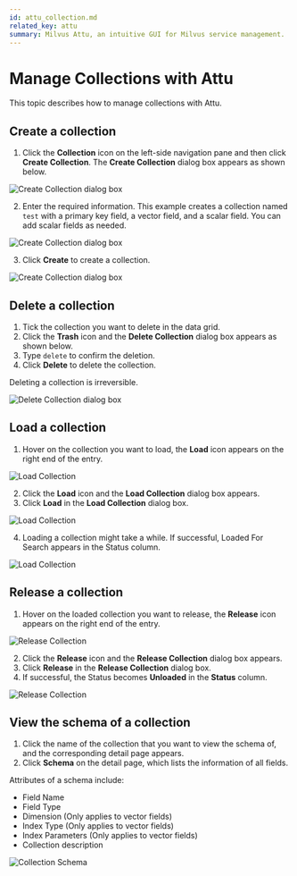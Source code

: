 ```yaml
---
id: attu_collection.md
related_key: attu
summary: Milvus Attu, an intuitive GUI for Milvus service management.
---
```


# Manage Collections with Attu

This topic describes how to manage collections with Attu.

## Create a collection

1. Click the **Collection** icon on the left-side navigation pane and then click **Create Collection**. The **Create Collection** dialog box appears as shown below.

![Create Collection dialog box](../../../../assets/create_collection_dialog_box1.png)

2. Enter the required information. This example creates a collection named `test` with a primary key field, a vector field, and a scalar field. You can add scalar fields as needed.

![Create Collection dialog box](../../../../assets/create_collection_dialog_box2.png)

3. Click **Create** to create a collection.

![Create Collection dialog box](../../../../assets/create_collection_dialog_box3.png)

## Delete a collection

1. Tick the collection you want to delete in the data grid.
2. Click the **Trash** icon and the **Delete Collection** dialog box appears as shown below.
3. Type `delete` to confirm the deletion.
4. Click **Delete** to delete the collection.

<div class="alert caution">
Deleting a collection is irreversible.
</div>

![Delete Collection dialog box](../../../../assets/delete_collection.png)

## Load a collection

1. Hover on the collection you want to load, the **Load** icon appears on the right end of the entry.

![Load Collection](../../../../assets/load_collection1.png)

2. Click the **Load** icon and the **Load Collection** dialog box appears.
3. Click **Load** in the **Load Collection** dialog box.

![Load Collection](../../../../assets/load_collection2.png)

4. Loading a collection might take a while. If successful, Loaded For Search appears in the Status column.

![Load Collection](../../../../assets/load_collection3.png)

## Release a collection

1. Hover on the loaded collection you want to release, the **Release** icon appears on the right end of the entry.

![Release Collection](../../../../assets/release_collection1.png)

2. Click the **Release** icon and the **Release Collection** dialog box appears.
3. Click **Release** in the **Release Collection** dialog box.
4. If successful, the Status becomes **Unloaded** in the **Status** column.

![Release Collection](../../../../assets/release_collection2.png)

## View the schema of a collection

1. Click the name of the collection that you want to view the schema of, and the corresponding detail page appears.
2. Click **Schema** on the detail page, which lists the information of all fields. 

Attributes of a schema include:
- Field Name
- Field Type
- Dimension (Only applies to vector fields)
- Index Type (Only applies to vector fields)
- Index Parameters (Only applies to vector fields)
- Collection description

![Collection Schema](../../../../assets/collection_schema.png)
